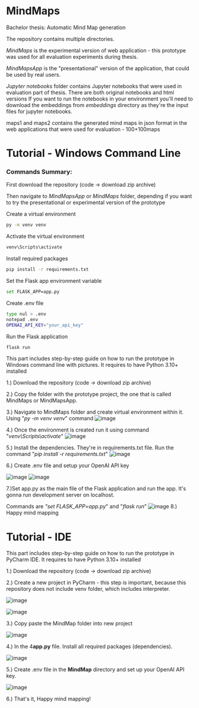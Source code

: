 # MindMaps
Bachelor thesis: Automatic Mind Map generation

The repository contains multiple directories.

*MindMaps* is the experimental version of web application - this prototype was used for all evaluation experiments during thesis.

*MindMapsApp* is the "presentational" version of the application, that could be used by real users.

*Jupyter notebooks* folder contains Jupyter notebooks that were used in evaluation part of thesis. There are both original notebooks and html versions
If you want to run the notebooks in your environment you'll need to download the embeddings from *embeddings* directory as they're the input files for jupyter notebooks.

maps1 and maps2 contains the generated mind maps in json format in the web applications that were used for evaluation - 100+100maps


# Tutorial - Windows Command Line
### Commands Summary:

First download the repository (code -> download zip archive)

Then navigate to *MindMapsApp* or *MindMaps* folder, depending if you want to try the presentational or experimental version of the prototype 

Create a virtual environment
```bash
py -m venv venv
```

Activate the virtual environment

```bash
venv\Scripts\activate
```

Install required packages
```bash
pip install -r requirements.txt
```

Set the Flask app environment variable
```bash
set FLASK_APP=app.py
```

Create .env file
```bash
type nul > .env
notepad .env
OPENAI_API_KEY="your_api_key"
```

Run the Flask application
```bash
flask run

```

This part includes step-by-step guide on how to run the prototype in Windows command line with pictures. It requires to have Python 3.10+ installed

1.) Download the repository (code -> download zip archive)

2.) Copy the folder with the prototype project, the one that is called MindMaps or MindMapsApp.

3.) Navigate to MindMaps folder and create virtual environment within it. Using "*py -m venv venv*" command
![image](https://github.com/user-attachments/assets/3ecda94a-7d78-432a-bd6c-72a2fbd8eb35)


4.) Once the environment is created run it using command "*venv\Scripts\activate*"
![image](https://github.com/user-attachments/assets/d74eb178-f9f6-4ca0-99ea-d5e59d0c7089)

5.) Install the dependencies. They're in requirements.txt file. Run the command "*pip install -r requirements.txt*"
![image](https://github.com/user-attachments/assets/fc661653-5561-46d1-8c13-0c4b6ead35d0)

6.) Create .env file and setup your OpenAI API key

![image](https://github.com/user-attachments/assets/819355e9-671a-465c-a066-f97ea20dc115)
![image](https://github.com/user-attachments/assets/65261d46-fb1a-4453-8a28-7e23231a5b39)

7.)Set app.py as the main file of the Flask application and run the app. It's gonna run development server on localhost.

Commands are *"set FLASK_APP=app.py*" and "*flask run*"
![image](https://github.com/user-attachments/assets/24cf2488-a9ac-452f-ae3c-ff3d15ecb5b7)
8.) Happy mind mapping


# Tutorial - IDE
This part includes step-by-step guide on how to run the prototype in PyCharm IDE. It requires to have Python 3.10+ installed

1.) Download the repository (code -> download zip archive)

2.) Create a new project in PyCharm - this step is important, because this repository does not include venv folder, which includes interpreter.

![image](https://github.com/user-attachments/assets/e0ff4818-64e5-4abf-b4d5-cdfae5dd3ca8)

![image](https://github.com/user-attachments/assets/c244838d-bf58-483a-9781-8d323f9a5e10)



3.) Copy paste the MindMap folder into new project

![image](https://github.com/user-attachments/assets/d145d15d-eddd-4668-a164-cac1c8353500)


4.) In the 4**app.py** file. Install all required packages (dependencies).

![image](https://github.com/user-attachments/assets/a443aac7-a0d0-44bf-89ff-d3a571733750)


5.) Create .env file in the **MindMap** directory and set up your OpenAI API key.

![image](https://github.com/user-attachments/assets/fae529c1-85e3-4299-8099-86cc73e02247)



6.) That's it, Happy mind mapping!

